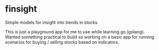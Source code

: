 # finsight
Simple models for insight into trends in stocks


This is just a playground app for me to use while learning go (golang). Wanted something practical 
to build so working on a basic app for running scenarios for buying / selling stocks based
on indicators.


